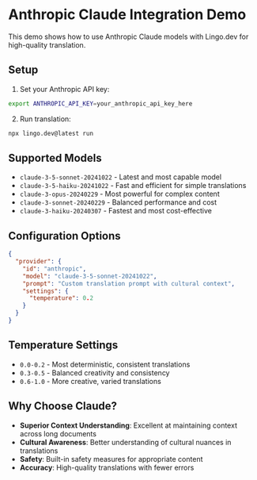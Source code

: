 # Anthropic Claude Integration Demo

This demo shows how to use Anthropic Claude models with Lingo.dev for high-quality translation.

## Setup

1. Set your Anthropic API key:
```bash
export ANTHROPIC_API_KEY=your_anthropic_api_key_here
```

2. Run translation:
```bash
npx lingo.dev@latest run
```

## Supported Models

- `claude-3-5-sonnet-20241022` - Latest and most capable model
- `claude-3-5-haiku-20241022` - Fast and efficient for simple translations
- `claude-3-opus-20240229` - Most powerful for complex content
- `claude-3-sonnet-20240229` - Balanced performance and cost
- `claude-3-haiku-20240307` - Fastest and most cost-effective

## Configuration Options

```json
{
  "provider": {
    "id": "anthropic",
    "model": "claude-3-5-sonnet-20241022",
    "prompt": "Custom translation prompt with cultural context",
    "settings": {
      "temperature": 0.2
    }
  }
}
```

## Temperature Settings

- `0.0-0.2` - Most deterministic, consistent translations
- `0.3-0.5` - Balanced creativity and consistency  
- `0.6-1.0` - More creative, varied translations

## Why Choose Claude?

- **Superior Context Understanding**: Excellent at maintaining context across long documents
- **Cultural Awareness**: Better understanding of cultural nuances in translations
- **Safety**: Built-in safety measures for appropriate content
- **Accuracy**: High-quality translations with fewer errors